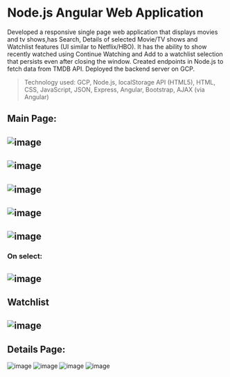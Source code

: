 # Node.js Angular Web Application
Developed a responsive single page web application that displays movies and tv shows,has Search, Details of selected Movie/TV shows and Watchlist features (UI similar to Netflix/HBO). It has the ability to show recently watched using Continue Watching and Add to a watchlist selection that persists even after closing the window. Created endpoints in Node.js to fetch data from TMDB API. Deployed the backend server on GCP.
>Technology used: GCP, Node.js, localStorage API (HTML5), HTML, CSS, JavaScript, JSON, Express, Angular, Bootstrap, AJAX (via Angular)

## Main Page: 
![image](https://user-images.githubusercontent.com/78100992/136332672-80186b57-d538-4cbe-9f3d-5be71337b40d.png)
---------------------------------------------------------------------------------------------------------------
![image](https://user-images.githubusercontent.com/78100992/138610295-0d8ccbeb-a77d-4f5e-af6e-6fad32c36dfd.png)
---------------------------------------------------------------------------------------------------------------
![image](https://user-images.githubusercontent.com/78100992/138610353-767d0810-1a53-4390-bda7-4e86c1f5ac21.png)
---------------------------------------------------------------------------------------------------------------
![image](https://user-images.githubusercontent.com/78100992/138610387-9e7834fb-3880-4b8b-9e10-e007a934832b.png)
---------------------------------------------------------------------------------------------------------------
![image](https://user-images.githubusercontent.com/78100992/138610402-d201cc7c-d21c-4f6c-9bcd-2a2e7b6beb19.png)
---------------------------------------------------------------------------------------------------------------
### On select: 
![image](https://user-images.githubusercontent.com/78100992/138610499-786263b9-8a4c-4d83-b27f-fe74ef9f7948.png)
---------------------------------------------------------------------------------------------------------------
## Watchlist
![image](https://user-images.githubusercontent.com/78100992/138610441-60ceab53-fe9f-472e-b051-05e2fc2a5f15.png)
---------------------------------------------------------------------------------------------------------------
## Details Page:
![image](https://user-images.githubusercontent.com/78100992/138610563-804d13a4-7271-4490-81a3-26e0900b70ea.png)
![image](https://user-images.githubusercontent.com/78100992/138610574-14641b3a-29a7-4f48-9226-166cac38307a.png)
![image](https://user-images.githubusercontent.com/78100992/138610583-03304def-d85a-4dc4-8036-653e3bcd399a.png)
![image](https://user-images.githubusercontent.com/78100992/138610594-1d3d6be1-18ea-46f8-9edb-f68694fbb68e.png)

